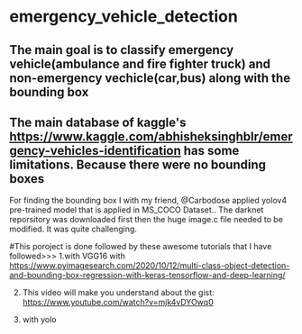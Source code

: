 # emergency_vehicle_detection
## The main goal is to classify emergency vehicle(ambulance and fire fighter truck) and non-emergency vechicle(car,bus)  along with the bounding box

## The main database of kaggle's https://www.kaggle.com/abhisheksinghblr/emergency-vehicles-identification has some limitations. Because there were no bounding boxes

For finding the bounding box I with my friend, @Carbodose applied yolov4 pre-trained model that is applied in MS_COCO Dataset.. The darknet reporsitory was downloaded first then the huge image.c file needed to be modified. It was quite challenging.  


#This poroject is done followed by these awesome tutorials that I have followed>>>
1.with VGG16 with
https://www.pyimagesearch.com/2020/10/12/multi-class-object-detection-and-bounding-box-regression-with-keras-tensorflow-and-deep-learning/

2. This video will make you understand about the gist: https://www.youtube.com/watch?v=mjk4vDYOwq0

2. with yolo
